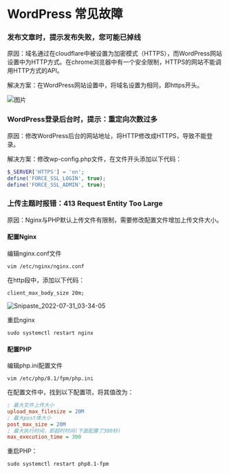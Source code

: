 # WordPress 常见故障

### 发布文章时，提示发布失败，您可能已掉线

原因：域名通过在cloudflare中被设置为加密模式（HTTPS），而WordPress网站设置中为HTTP方式。在chrome浏览器中有一个安全限制，HTTPS的网站不能调用HTTP方式的API。

解决方案：在WordPress网站设置中，将域名设置为相同，即https开头。

![图片](https://user-images.githubusercontent.com/50398598/181907980-fe82939c-6b0e-4da9-b3e0-cc62a0e6cdad.jpg)



### WordPress登录后台时，提示：重定向次数过多

原因：修改WordPress后台的网站地址，将HTTP修改成HTTPS，导致不能登录。

解决方案：修改wp-config.php文件，在文件开头添加以下代码：

```php
$_SERVER['HTTPS'] = 'on';
define('FORCE_SSL_LOGIN', true);
define('FORCE_SSL_ADMIN', true);
```

### 上传主题时报错：413 Request Entity Too Large

原因：Nginx与PHP默认上传文件有限制，需要修改配置文件增加上传文件大小。

#### 配置Nginx

编辑nginx.conf文件

```
vim /etc/nginx/nginx.conf
```

在http段中，添加以下代码：

```
client_max_body_size 20m;
```

![Snipaste_2022-07-31_03-34-05](https://user-images.githubusercontent.com/50398598/181994422-13a1290d-edfd-4b35-a1ae-ab715fbadb27.jpg)

重启nginx

```
sudo systemctl restart nginx
```

#### 配置PHP

编辑php.ini配置文件

```
vim /etc/php/8.1/fpm/php.ini
```

在配置文件中，找到以下配置项，将其值改为：

```ini
; 最大文件上传大小
upload_max_filesize = 20M
; 最大post体大小
post_max_size = 20M
; 最大执行时间，即超时时间(下面配置了300秒)
max_execution_time = 300
```

重启PHP：

```
sudo systemctl restart php8.1-fpm
```

